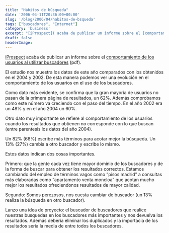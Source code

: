 ```yaml
---
title: "Habitos de búsqueda"
date: '2006-04-11T20:36:00+00:00'
slug: '/blog/2006/04/habitos-de-bsqueda'
tags: ["buscadores", "Internet"]
category: 'business'
excerpt: "[iProspect]( acaba de publicar un informe sobre el [comportamiento de los usuarios al utilizar buscadores]("
draft: false
headerImage:
---
```

[iProspect](http://www.iprospect.com) acaba de publicar un informe sobre el [comportamiento de los usuarios al utilizar buscadores](http://www.iprospect.com/premiumPDFs/WhitePaper_2006_SearchEngineUserBehavior.pdf) (pdf).

El estudio nos muestra los datos de este año comparados con los obtenidos en el 2004 y 2002. De esta manera podemos ver una evolución en el comportamiento de los usuarios en el uso de los buscadores.

Como dato más evidente, se confirma que la gran mayoría de usuarios no pasan de la primera página de resultados, un 62%. Además comprobamos como este número va creciendo con el paso del tiempo. En el año 2002 era un 48% y en el año 2004 un 60%.

Otro dato muy importante se refiere al comportamiento de los usuarios cuando los resultados que obtienen no corresponde con lo que buscan (entre parentesis los datos del año 2004).

Un 82% (68%) escribe más términos para acotar mejor la búsqueda. Un 13% (27%) cambia a otro buscador y escribe lo mismo.

Estos datos indican dos cosas importantes.

Primero: que la gente cada vez tiene mayor dominio de los buscadores y de la forma de buscar para obtener los resultados correctos. Estamos cambiando del empleo de términos vagos como “pisos madrid” a consultas más elaboradas como “apartamento venta moncloa” que acotan mucho mejor los resultados ofreciendonos resultados de mayor calidad.

Segundo: Somos perezosos, nos cuesta cambiar de buscador (un 13% realiza la búsqueda en otro buscador).

Lanzo una idea de proyecto: el buscador de buscadores que realice nuestras busquedas en los buscadores más importantes y nos devuelva los resultados. Además debería eliminar los duplicados y la importacia de los resultados sería la media de entre todos los buscadores.
